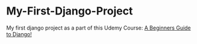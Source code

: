 # My-First-Django-Project
My first django project as a part of this Udemy Course: [A Beginners Guide to Django!](https://www.udemy.com/introdjango/)
